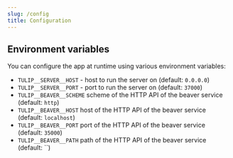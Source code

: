 ```yaml
---
slug: /config
title: Configuration
---
```


## Environment variables

You can configure the app at runtime using various environment variables:

- `TULIP__SERVER__HOST` -
  host to run the server on
  (default: `0.0.0.0`)
- `TULIP__SERVER__PORT` -
  port to run the server on
  (default: `37000`)
- `TULIP__BEAVER__SCHEME`
  scheme of the HTTP API of the beaver service
  (default: `http`)
- `TULIP__BEAVER__HOST`
  host of the HTTP API of the beaver service
  (default: `localhost`)
- `TULIP__BEAVER__PORT`
  port of the HTTP API of the beaver service
  (default: `35000`)
- `TULIP__BEAVER__PATH`
  path of the HTTP API of the beaver service
  (default: ``)
